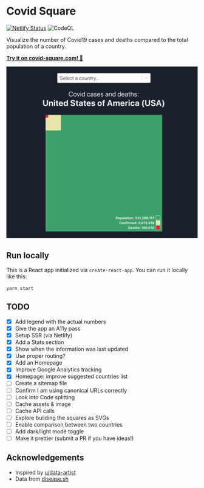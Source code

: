 # Covid Square

[![Netlify Status](https://api.netlify.com/api/v1/badges/8a7e38f4-628f-440c-94e7-515e5d1e1944/deploy-status)](https://app.netlify.com/sites/covid-square/deploys)
![CodeQL](https://github.com/pgaspar/covid-square/workflows/CodeQL/badge.svg)

Visualize the number of Covid19 cases and deaths compared to the total population of a country.

[**Try it on covid-square.com! 🚀**](https://covid-square.com)

<a href="https://covid-square.com">
  <img alt="Example Screenshot of React Square" src="public/example.png">
</a>

## Run locally

This is a React app initialized via `create-react-app`. You can run it locally like this:

```
yarn start
```

## TODO

- [x] Add legend with the actual numbers
- [x] Give the app an A11y pass
- [x] Setup SSR (via Netlify)
- [x] Add a Stats section
- [x] Show when the information was last updated
- [x] Use proper routing?
- [x] Add an Homepage
- [x] Improve Google Analytics tracking
- [x] Homepage: improve suggested countries list
- [ ] Create a sitemap file
- [ ] Confirm I am using canonical URLs correctly
- [ ] Look into Code splitting
- [ ] Cache assets & image
- [ ] Cache API calls
- [ ] Explore building the squares as SVGs
- [ ] Enable comparison between two countries
- [ ] Add dark/light mode toggle
- [ ] Make it prettier (submit a PR if you have ideas!)

## Acknowledgements

* Inspired by [u/data-artist](https://www.reddit.com/r/dataisbeautiful/comments/ia4waq/oc_covid_cases_and_deaths_in_the_us_as_a)
* Data from [disease.sh](https://disease.sh)
